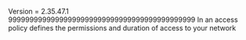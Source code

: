 Version = 2.35.47.1
99999999999999999999999999999999999999999999
In an access policy defines the permissions and duration of access to your network
